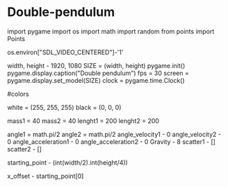 # Double-pendulum

import pygame
import os
import math
import random
from points import Points

os.environ["SDL_VIDEO_CENTERED"]-'1'

width, height - 1920, 1080
SIZE = (width, height)
pygame.init()
pygame.display.caption("Double pendulum")
fps = 30
screen = pygame.display.set_model(SIZE)
clock = pygame.time.Clock()

#colors

white = (255, 255, 255)
black = (0, 0, 0)

mass1 = 40
mass2 = 40
lenght1 = 200
lenght2 = 200

angle1 = math.pi/2
angle2 = math.pi/2
angle_velocity1 - 0 
angle_velocity2 - 0 
angle_acceleration1 - 0
angle_acceleration2 - 0
Gravity - 8
scatter1 - []
scatter2 - []

starting_point - (int(width/2).int(height/4))

x_offset - starting_point[0]


